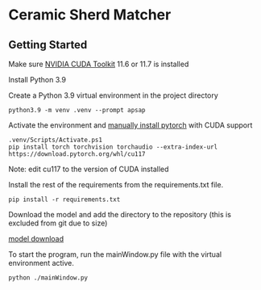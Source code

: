 # Ceramic Sherd Matcher

## Getting Started

Make sure [NVIDIA CUDA Toolkit](https://developer.nvidia.com/cuda-downloads?target_os=Windows&target_arch=x86_64&target_version=11&target_type=exe_local) 11.6 or 11.7 is installed

Install Python 3.9

Create a Python 3.9 virtual environment in the project directory

```
python3.9 -m venv .venv --prompt apsap
```

Activate the environment and [manually install pytorch](https://pytorch.org/get-started/locally/#windows-verification) with CUDA support

```
.venv/Scripts/Activate.ps1
pip install torch torchvision torchaudio --extra-index-url https://download.pytorch.org/whl/cu117
```

Note: edit cu117 to the version of CUDA installed

Install the rest of the requirements from the requirements.txt file.

```
pip install -r requirements.txt
```

Download the model and add the directory to the repository (this is excluded from git due to size)

[model download](https://hkuhk-my.sharepoint.com/:f:/g/personal/ggetzie_hku_hk/EjFo29VjsmJHvQLH1pAD6kwBQaOKFCcut0XJSjTSBv6IAA?e=M5Ul8h)

To start the program, run the mainWindow.py file with the virtual environment active.

```
python ./mainWindow.py
```
